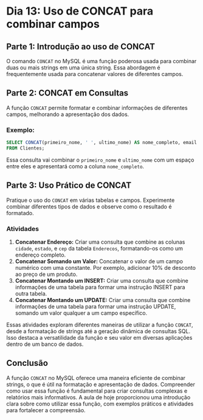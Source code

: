 # Dia 13: Uso de CONCAT para combinar campos

## Parte 1: Introdução ao uso de CONCAT

O comando `CONCAT` no MySQL é uma função poderosa usada para combinar duas ou mais strings em uma única string. Essa abordagem é frequentemente usada para concatenar valores de diferentes campos.

## Parte 2: CONCAT em Consultas

A função `CONCAT` permite formatar e combinar informações de diferentes campos, melhorando a apresentação dos dados.

### Exemplo:

```sql
SELECT CONCAT(primeiro_nome, ' ', ultimo_nome) AS nome_completo, email
FROM Clientes;
```

Essa consulta vai combinar o `primeiro_nome` e `ultimo_nome` com um espaço entre eles e apresentará como a coluna `nome_completo`.

## Parte 3: Uso Prático de CONCAT

Pratique o uso do `CONCAT` em várias tabelas e campos. Experimente combinar diferentes tipos de dados e observe como o resultado é formatado.

### Atividades

1. **Concatenar Endereço:** Criar uma consulta que combine as colunas `cidade`, `estado`, e `cep` da tabela `Enderecos`, formatando-os como um endereço completo.
2. **Concatenar Somando um Valor:** Concatenar o valor de um campo numérico com uma constante. Por exemplo, adicionar 10% de desconto ao preço de um produto.
3. **Concatenar Montando um INSERT:** Criar uma consulta que combine informações de uma tabela para formar uma instrução INSERT para outra tabela.
4. **Concatenar Montando um UPDATE:** Criar uma consulta que combine informações de uma tabela para formar uma instrução UPDATE, somando um valor qualquer a um campo específico.

Essas atividades exploram diferentes maneiras de utilizar a função `CONCAT`, desde a formatação de strings até a geração dinâmica de consultas SQL. Isso destaca a versatilidade da função e seu valor em diversas aplicações dentro de um banco de dados.

## Conclusão

A função `CONCAT` no MySQL oferece uma maneira eficiente de combinar strings, o que é útil na formatação e apresentação de dados. Compreender como usar essa função é fundamental para criar consultas complexas e relatórios mais informativos. A aula de hoje proporcionou uma introdução clara sobre como utilizar essa função, com exemplos práticos e atividades para fortalecer a compreensão.